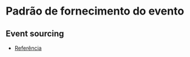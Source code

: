 # Padrão de fornecimento do evento
## Event sourcing

- [Referência](https://learn.microsoft.com/pt-br/azure/architecture/patterns/event-sourcing)
